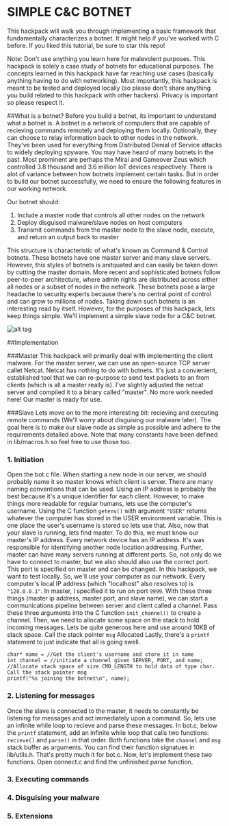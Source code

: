 # SIMPLE C&C BOTNET
This hackpack will walk you through implementing a basic framework that fundamentally characterizes a botnet. It might help if you've worked with C before. If you liked this tutorial, be sure to star this repo!

Note: Don't use anything you learn here for malevolent purposes. This hackpack is solely a case study of botnets for educational purposes. The concepts learned in this hackpack have far reaching use cases (basically anything having to do with networking). Most importantly, this hackpack is meant to be tested and deployed locally (so please don't share anything you build related to this hackpack with other hackers). Privacy is important so please respect it.

##What is a botnet?
Before you build a botnet, its important to understand what a botnet is. A botnet is a network of computers that are capable of recieving commands remotely and deploying them locally. Optionally, they can choose to relay information back to other nodes in the network. They've been used for everything from Distributed Denial of Service attacks to widely deploying spyware. You may have heard of many botnets in the past. Most prominent are perhaps the Mirai and Gameover Zeus which controlled 3.8 thousand and 3.6 million IoT devices respectively. There is alot of variance between how botnets implement certain tasks. But in order to build our botnet successfully, we need to ensure the following features in our working network.

Our botnet should:

1. Include a master node that controls all other nodes on the network
2. Deploy disguised malware/slave nodes on host computers
3. Transmit commands from the master node to the slave node, execute, and return an output back to master 

This structure is characteristic of what's known as Command & Control botnets. These botnets have one master server and many slave servers. However, this styles of botnets is anitquated and can easily be taken down by cutting the master domain. More recent and sophisticated botnets follow peer-to-peer architecture, where admin rights are distributed across either all nodes or a subset of nodes in the network. These botnets pose a large headache to security experts because there's no central point of control and can grow to millions of nodes. Taking down such botnets is an interesting read by itself. However, for the purposes of this hackpack, lets keep things simple. We'll implement a simple slave node for a C&C botnet.

![alt tag](https://www.usenix.org/legacy/event/sec08/tech/full_papers/gu/gu_html/img1.png)



##Implementation

###Master
This hackpack will primarily deal with implementing the client malware. For the master server, we can use an open-source TCP server callet Netcat. Netcat has nothing to do with botnets. It's just a convienient, established tool that we can re-purpose to send text packets to an from clients (which is all a master really is). I've slightly adjusted the netcat server and compiled it to a binary called "master". No more work needed here! Our master is ready for use.

###Slave
Lets move on to the more interesting bit: recieving and executing remote commands (We'll worry about disguising our malware later). The goal here is to make our slave node as simple as possible and adhere to the requirements detailed above. Note that many constants have been defined in lib/macros.h so feel free to use those too.

### 1. Initiation
Open the bot.c file. When starting a new node in our server, we should probably name it so master knows which client is server. There are many naming conventions that can be used. Using an IP address is probably the best because it's a unique identifier for each client. However, to make things more readable for regular humans, lets use the computer's username. Using the C function `getenv()` with argument `"USER"` returns whatever the computer has stored in the USER environment variable. This is one place the user's username is stored so lets use that. Also, now that your slave is running, lets find master. To do this, we must know our master's IP address. Every network device has an IP address. It's was responsible for identifying another node location addressing. Further, master can have many servers running at different ports. So, not only do we have to connect to master, but we also should also use the correct port. This port is specified on master and can be changed. In this hackpack, we want to test locally. So, we'll use your computer as our network. Every computer's local IP address (which "localhost" also resolves to) is `"128.0.0.1"`. In master, I specified it to run on port `9999`. With these three things (master ip address, master port, and slave name), we can start a communications pipeline between server and client called a channel. Pass these three arguments into the C function `init_channel()` to create a channel. Then, we need to allocate some space on the stack to hold incoming messages. Lets be quite generous here and use around 10KB of stack space. Call the stack pointer `msg` Allocated  Lastly, there's a `printf` statement to just indicate that all is going swell.


```
char* name = //Get the client's username and store it in name
int channel = //initiate a channel given SERVER, PORT, and name;
//Allocate stack space of size CMD_LENGTH to hold data of type char. Call the stack pointer msg
printf("%s joining the botnet\n", name);
```

### 2. Listening for messages
Once the slave is connected to the master, it needs to constantly be listening for messages and act immediately upon a command. So, lets use an infinite while loop to recieve and parse these messages. In bot.c, below the `printf` statement, add an infinite while loop that calls two functions: `recieve()` and `parse()` in that order. Both functions take the `channel` and `msg` stack buffer as arguments. You can find their function signatues in lib/utils.h. That's pretty much it for bot.c. Now, let's implement these two functions. Open connect.c and find the unfinished parse function. 

### 3. Executing commands

### 4. Disguising your malware

### 5. Extensions

